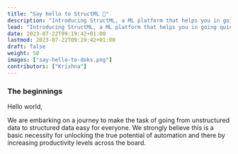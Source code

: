 ```yaml
---
title: "Say hello to StructML 👋"
description: "Introducing StructML, a ML platform that helps you in going quickly from unstructured to structured data"
lead: "Introducing StructML, a ML platform that helps you in going quickly from unstructured to structured data"
date: 2023-07-22T09:19:42+01:00
lastmod: 2023-07-22T09:19:42+01:00
draft: false
weight: 50
images: ["say-hello-to-doks.png"]
contributors: ["Krishna"]
---
```


### The beginnings

Hello world, 

We are embarking on a journey to make the task of going from unstructured data to structured data easy for everyone.
We strongly believe this is a basic necessity for unlocking the true potential of automation and there by increasing
productivity levels across the board.